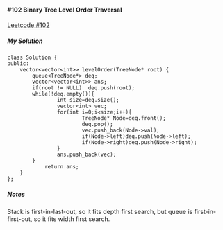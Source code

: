 #### #102 Binary Tree Level Order Traversal
[Leetcode #102](https://leetcode.com/problems/binary-tree-level-order-traversal/)  

##### My Solution
```
class Solution {
public:
    vector<vector<int>> levelOrder(TreeNode* root) {
        queue<TreeNode*> deq;
        vector<vector<int>> ans;
        if(root != NULL)  deq.push(root);
        while(!deq.empty()){
                int size=deq.size();
                vector<int> vec;
                for(int i=0;i<size;i++){
                        TreeNode* Node=deq.front();
                        deq.pop();
                        vec.push_back(Node->val);
                        if(Node->left)deq.push(Node->left);
                        if(Node->right)deq.push(Node->right);
                }
                ans.push_back(vec);
        }
            return ans;
    }
};
```
##### Notes
Stack is first-in-last-out, so it fits depth first search, but queue is first-in-first-out, so it fits width first search.  
